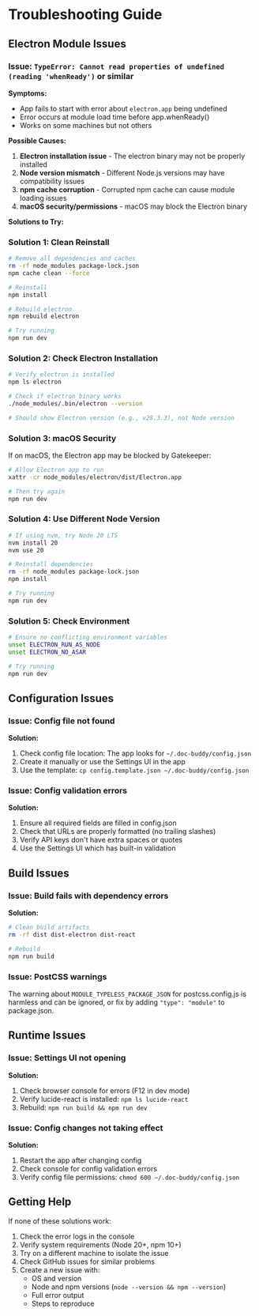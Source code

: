# Troubleshooting Guide

## Electron Module Issues

### Issue: `TypeError: Cannot read properties of undefined (reading 'whenReady')` or similar

**Symptoms:**
- App fails to start with error about `electron.app` being undefined
- Error occurs at module load time before app.whenReady()
- Works on some machines but not others

**Possible Causes:**

1. **Electron installation issue** - The electron binary may not be properly installed
2. **Node version mismatch** - Different Node.js versions may have compatibility issues
3. **npm cache corruption** - Corrupted npm cache can cause module loading issues
4. **macOS security/permissions** - macOS may block the Electron binary

**Solutions to Try:**

### Solution 1: Clean Reinstall
```bash
# Remove all dependencies and caches
rm -rf node_modules package-lock.json
npm cache clean --force

# Reinstall
npm install

# Rebuild electron
npm rebuild electron

# Try running
npm run dev
```

### Solution 2: Check Electron Installation
```bash
# Verify electron is installed
npm ls electron

# Check if electron binary works
./node_modules/.bin/electron --version

# Should show Electron version (e.g., v28.3.3), not Node version
```

### Solution 3: macOS Security
If on macOS, the Electron app may be blocked by Gatekeeper:

```bash
# Allow Electron app to run
xattr -cr node_modules/electron/dist/Electron.app

# Then try again
npm run dev
```

### Solution 4: Use Different Node Version
```bash
# If using nvm, try Node 20 LTS
nvm install 20
nvm use 20

# Reinstall dependencies
rm -rf node_modules package-lock.json
npm install

# Try running
npm run dev
```

### Solution 5: Check Environment
```bash
# Ensure no conflicting environment variables
unset ELECTRON_RUN_AS_NODE
unset ELECTRON_NO_ASAR

# Try running
npm run dev
```

## Configuration Issues

### Issue: Config file not found

**Solution:**
1. Check config file location: The app looks for `~/.doc-buddy/config.json`
2. Create it manually or use the Settings UI in the app
3. Use the template: `cp config.template.json ~/.doc-buddy/config.json`

### Issue: Config validation errors

**Solution:**
1. Ensure all required fields are filled in config.json
2. Check that URLs are properly formatted (no trailing slashes)
3. Verify API keys don't have extra spaces or quotes
4. Use the Settings UI which has built-in validation

## Build Issues

### Issue: Build fails with dependency errors

**Solution:**
```bash
# Clean build artifacts
rm -rf dist dist-electron dist-react

# Rebuild
npm run build
```

### Issue: PostCSS warnings

The warning about `MODULE_TYPELESS_PACKAGE_JSON` for postcss.config.js is harmless and can be ignored, or fix by adding `"type": "module"` to package.json.

## Runtime Issues

### Issue: Settings UI not opening

**Solution:**
1. Check browser console for errors (F12 in dev mode)
2. Verify lucide-react is installed: `npm ls lucide-react`
3. Rebuild: `npm run build && npm run dev`

### Issue: Config changes not taking effect

**Solution:**
1. Restart the app after changing config
2. Check console for config validation errors
3. Verify config file permissions: `chmod 600 ~/.doc-buddy/config.json`

## Getting Help

If none of these solutions work:

1. Check the error logs in the console
2. Verify system requirements (Node 20+, npm 10+)
3. Try on a different machine to isolate the issue
4. Check GitHub issues for similar problems
5. Create a new issue with:
   - OS and version
   - Node and npm versions (`node --version && npm --version`)
   - Full error output
   - Steps to reproduce
